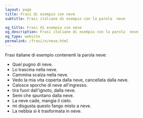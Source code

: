 ```yaml
---
layout: page
title: Frasi di esempio con neve 
subtitle: Frasi italiane di esempio con la parola  neve

og_title: Frasi di esempio con neve 
og_description: Frasi italiane di esempio con la parola  neve
og_type: website
permalink: /frasi/n/neve.html
---
```


Frasi italiane di esempio contenenti la parola neve:


- Quel pugno di neve.
- Lo trascina nella neve.
- Cammina scalza nella neve.
- Vedo la mia vita coperta dalla neve, cancellata dalla neve.
- Calosce sporche di neve all'ingresso.
- tira fuori dall'ignoto, dalla neve.
- Semi che spuntano dalla neve.
- La neve cade, mangia il cielo.
- mi disgusta questo fango misto a neve.
- La nebbia si è trasformata in neve.
